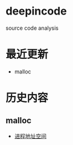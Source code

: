 # deepincode
source code analysis

# 最近更新
- malloc

# 历史内容
## malloc
- [进程地址空间](./malloc/malloc.md#进程地址空间)